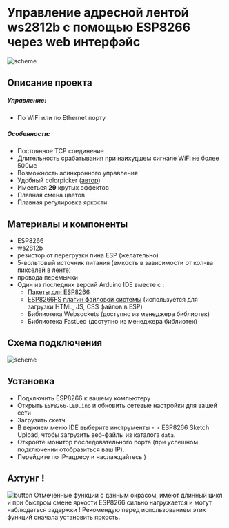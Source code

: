# Управление адресной лентой ws2812b с помощью ESP8266 через web интерфэйс
![scheme](http://www.imageup.ru/img152/3333632/p111005.jpg)
## Описание проекта
##### Управление:
* По WiFi или по Ethernet порту

##### Особенности:
- Постоянное TCP соединение
- Длительность срабатывания при наихудшем сигнале WiFi не более 500мс 
- Возможность асинхронного управления
- Удобный colorpicker ([автор](https://github.com/NC22/HTML5-Color-Picker))
- Имееться **29**  крутых эффектов
- Плавная смена цветов
- Плавная регулировка яркости

## Материалы и компоненты
- ESP8266
- ws2812b
- резистор от перегрузки пина ESP (желательно)
- 5-вольтовый источник питания (емкость в зависимости от кол-ва пикселей в ленте)
- провода перемычки
- Один из последних версий Arduino IDE вместе с :
   - [Пакеты для ESP8266](https://github.com/esp8266/Arduino)
   - [ESP8266FS плагин файловой системы](https://github.com/esp8266/arduino-esp8266fs-plugin) (используется для загрузки HTML, JS, CSS файлов в ESP)
    - Библиотека Websockets (доступно из менеджера библиотек)
    - Библиотека FastLed (доступно из менеджера библиотек)
## Схема подключения
![scheme](http://ipic.su/img/img7/fs/espscheme.1543413145.png)
## Установка
- Подключить ESP8266 к вашему компьютеру
- Открыть `ESP8266-LED.ino` и обновить сетевые настройки для вашей сети 
- Загрузить скетч
- В верхнем меню IDE выберите инструменты - > ESP8266 Sketch Upload, чтобы загрузить веб-файлы из каталога `data`.
- Откройте монитор последовательного порта (при успешном подключении отобразиться ваш IP).
- Перейдите по IP-адресу и наслаждайтесь )

## Aхтунг !
![button](http://www.imageup.ru/img25/3225651/dan.png)
Отмеченные функции с данным окрасом, имеют длинный цикл и при быстром смене яркости ESP8266 сильно нагружается и могут наблюдаться задержки !
Рекомендую перед использованием этих функций сначала установить яркость.
